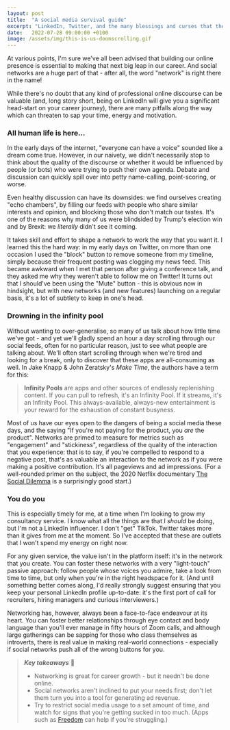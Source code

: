 ```yaml
---
layout: post
title:  "A social media survival guide"
excerpt: "LinkedIn, Twitter, and the many blessings and curses that they provide."
date:   2022-07-28 09:00:00 +0100
image: /assets/img/this-is-us-doomscrolling.gif
---
```


At various points, I'm sure we've all been advised that building our online presence is essential to making that next big leap in our career. And social networks are a huge part of that - after all, the word "network" is right there in the name!

While there's no doubt that any kind of professional online discourse can be valuable (and, long story short, being on LinkedIn will give you a significant head-start on your career journey), there are many pitfalls along the way which can threaten to sap your time, energy and motivation.

### All human life is here...

In the early days of the internet, "everyone can have a voice" sounded like a dream come true. However, in our naivety, we didn't necessarily stop to think about the quality of the discourse or whether it would be influenced by people (or bots) who were trying to push their own agenda. Debate and discussion can quickly spill over into petty name-calling, point-scoring, or worse.

Even healthy discussion can have its downsides: we find ourselves creating "echo chambers", by filling our feeds with people who share similar interests and opinion, and blocking those who don't match our tastes. It's one of the reasons why many of us were blindsided by Trump's election win and by Brexit: we _literally_ didn't see it coming.

It takes skill and effort to shape a network to work the way that you want it. I learned this the hard way: in my early days on Twitter, on more than one occasion I used the "block" button to remove someone from my timeline, simply because their frequent posting was clogging my news feed. This became awkward when I met that person after giving a conference talk, and they asked me why they weren't able to follow me on Twitter! It turns out that I should've been using the "Mute" button - this is obvious now in hindsight, but with new networks (and new features) launching on a regular basis, it's a lot of subtlety to keep in one's head.

### Drowning in the infinity pool

Without wanting to over-generalise, so many of us talk about how little time we've got - and yet we'll gladly spend an hour a day scrolling through our social feeds, often for no particular reason, just to see what people are talking about. We'll often start scrolling through when we're tired and looking for a break, only to discover that these apps are all-consuming as well. In Jake Knapp & John Zeratsky's _Make Time_, the authors have a term for this:

> **Infinity Pools** are apps and other sources of endlessly replenishing content. If you can pull to refresh, it's an Infinity Pool. If it streams, it's an Infinity Pool. This always-available, always-new entertainment is your reward for the exhaustion of constant busyness.

Most of us have our eyes open to the dangers of being a social media these days, and the saying "If you're not paying for the product, you _are_ the product". Networks are primed to measure for metrics such as "engagement" and "stickiness", regardless of the quality of the interaction that you experience: that is to say, if you're compelled to respond to a negative post, that's as valuable an interaction to the network as if you were making a positive contribution. It's all pageviews and ad impressions. (For a well-rounded primer on the subject, the 2020 Netflix documentary [The Social Dilemma](https://www.netflix.com/title/81254224) is a surprisingly good start.)

### You do you

This is especially timely for me, at a time when I'm looking to grow my consultancy service. I know what all the things are that I _should_ be doing, but I'm not a LinkedIn influencer. I don't "get" TikTok. Twitter takes more than it gives from me at the moment. So I've accepted that these are outlets that I won't spend my energy on right now.

For any given service, the value isn't in the platform itself: it's in the network that you create. You can foster these networks with a very "light-touch" passive approach: follow people whose voices you admire, take a look from time to time, but only when you're in the right headspace for it. (And until something better comes along, I'd really strongly suggest ensuring that you keep your personal LinkedIn profile up-to-date: it's the first port of call for recruiters, hiring managers and curious interviewers.)

Networking has, however, always been a face-to-face endeavour at its heart. You can foster better relationships through eye contact and body language than you'll ever manage in fifty hours of Zoom calls, and although large gatherings can be sapping for those who class themselves as introverts, there is real value in making real-world connections - especially if social networks push all of the wrong buttons for you.

> **_Key takeaways_** 📝  
> * Networking is great for career growth - but it needn't be done online.
> * Social networks aren't inclined to put your needs first; don't let them turn you into a tool for generating ad revenue.
> * Try to restrict social media usage to a set amount of time, and watch for signs that you're getting sucked in too much. (Apps such as [Freedom](https://freedom.to) can help if you're struggling.)
